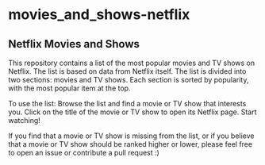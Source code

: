 # movies_and_shows-netflix

## Netflix Movies and Shows


This repository contains a list of the most popular movies and TV shows on Netflix. The list is based on data from Netflix itself.
The list is divided into two sections: movies and TV shows. Each section is sorted by popularity, with the most popular item at the top.

To use the list:
Browse the list and find a movie or TV show that interests you.
Click on the title of the movie or TV show to open its Netflix page.
Start watching!

If you find that a movie or TV show is missing from the list, or if you believe that a movie or TV show should be ranked higher or lower, please feel free to open an issue or contribute a pull request :)
